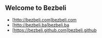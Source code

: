 ## Welcome to Bezbeli

- [http://bezbeli.com]bezbeli.com
- [http://bezbeli.ba]bezbeli.ba
- [https://bezbeli.github.com]bezbeli.github
